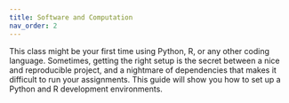 ```yaml
---
title: Software and Computation
nav_order: 2
---
```


This class might be your first time using Python, R, or any other coding language. Sometimes, getting the right setup is the secret between a nice and reproducible project, and a nightmare of dependencies that makes it difficult to run your assignments. This guide will show you how to set up a Python and R development environments. 

